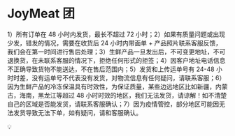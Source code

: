 # JoyMeat 团

1）所有订单在 48 小时内发货，最长不超过 72 小时；2）如果有质量问题或出现少发，错发的情况，需要在收货后 24 小时内带面单 + 产品照片联系客服反馈，我们会在第一时间进行售后处理；3）生鲜产品一旦发出后，不可变更地址，不可退换货，在未联系客服的情况下，拒绝任何形式的拒签；4）因客户地址电话信息不正确导致货物不能送达，不在售后范围内；5）发货和上传运单号有 24-48 小时时差，没有运单号不代表没有发货，对物流信息有任何疑问，请联系客服；6）因为生鲜产品的冷冻保温具有时效性，为保证质量，某些边远地区比如新疆，内蒙古，海南，黑龙江等超过 48 小时时效的地区，我们无法发货，请谅解！如不清楚自己的区域是否能发货，请联系客服确认；7）因为疫情管控，部分地区可能因无法发货导致无法下单，如有疑问，请和客服确认。

💡